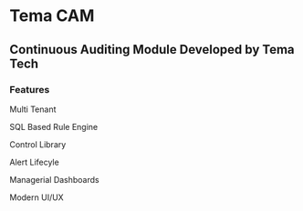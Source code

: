 # Tema CAM 
## Continuous Auditing Module Developed by Tema Tech

### Features

Multi Tenant

SQL Based Rule Engine 

Control Library

Alert Lifecyle 

Managerial Dashboards

Modern UI/UX
